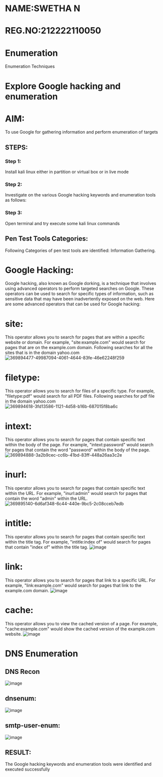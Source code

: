 # NAME:SWETHA N
# REG.NO:212222110050

# Enumeration
Enumeration Techniques

# Explore Google hacking and enumeration 

# AIM:

To use Google for gathering information and perform enumeration of targets

## STEPS:

### Step 1:

Install kali linux either in partition or virtual box or in live mode

### Step 2:

Investigate on the various Google hacking keywords and enumeration tools as follows:


### Step 3:
Open terminal and try execute some kali linux commands

## Pen Test Tools Categories:  

Following Categories of pen test tools are identified:
Information Gathering.

# Google Hacking:

Google hacking, also known as Google dorking, is a technique that involves using advanced operators to perform targeted searches on Google. These operators can be used to search for specific types of information, such as sensitive data that may have been inadvertently exposed on the web. Here are some advanced operators that can be used for Google hacking:

# site: 
This operator allows you to search for pages that are within a specific website or domain. For example, "site:example.com" would search for pages that are on the example.com domain.
Following searches for all the sites that is in the domain yahoo.com
![369894477-49987094-4061-4644-83fe-46e62248f259](https://github.com/user-attachments/assets/9f563598-90e6-46f2-957b-001050254f1b)


# filetype: 
This operator allows you to search for files of a specific type. For example, "filetype:pdf" would search for all PDF files.
Following searches for pdf file in the domain yahoo.com
![369894618-3fd13586-1121-4d58-b16b-687015f8ba6c](https://github.com/user-attachments/assets/df7f17f7-b9bd-4070-b4e8-83e7ae640e3c)




# intext: 
This operator allows you to search for pages that contain specific text within the body of the page. For example, "intext:password" would search for pages that contain the word "password" within the body of the page.
![369894888-3a2b9cec-cc6b-41bd-83ff-448a26aa3c2e](https://github.com/user-attachments/assets/a2994e5f-b394-4f90-86d9-ded88dcb3a82)


# inurl: 
This operator allows you to search for pages that contain specific text within the URL. For example, "inurl:admin" would search for pages that contain the word "admin" within the URL.
![369895140-6d6af348-6c44-440e-9bc5-2c08cceb7edb](https://github.com/user-attachments/assets/11e89bd2-05b1-45b1-82fc-d436ea645755)

# intitle: 
This operator allows you to search for pages that contain specific text within the title tag. For example, "intitle:index of" would search for pages that contain "index of" within the title tag.
![image](https://github.com/user-attachments/assets/6db77d90-b49e-43c9-bfe5-f5ada2d3fdbc)

# link: 
This operator allows you to search for pages that link to a specific URL. For example, "link:example.com" would search for pages that link to the example.com domain.
![image](https://github.com/user-attachments/assets/19e10a4d-4881-454e-9ab4-d3932730361d)

# cache: 
This operator allows you to view the cached version of a page. For example, "cache:example.com" would show the cached version of the example.com website.
![image](https://github.com/user-attachments/assets/a7b50ff1-dc5a-4da7-b10d-e728bd95884d)

 
# DNS Enumeration

## DNS Recon
![image](https://github.com/user-attachments/assets/5840cfb0-01d6-45cf-8e66-21e9a59536e3)


## dnsenum:
![image](https://github.com/user-attachments/assets/57da65f0-fd0c-4a1e-9575-7d308d772ffe)




## smtp-user-enum:
![image](https://github.com/user-attachments/assets/1b788cd5-21cd-4482-9bf4-91cce8c04fa1)






## RESULT:
The Google hacking keywords and enumeration tools were identified and executed successfully

